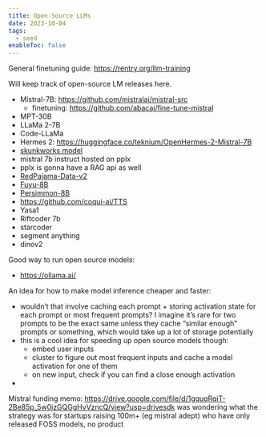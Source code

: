 ```yaml
---
title: Open-Source LLMs
date: 2023-10-04
tags:
  - seed
enableToc: false
---
```

General finetuning guide: https://rentry.org/llm-training

Will keep track of open-source LM releases here.
- Mistral-7B: https://github.com/mistralai/mistral-src
	- finetuning: https://github.com/abacaj/fine-tune-mistral
- MPT-30B
- LLaMa 2-7B
- Code-LLaMa
- Hermes 2: https://huggingface.co/teknium/OpenHermes-2-Mistral-7B
- [skunkworks model](https://huggingface.co/SkunkworksAI/BakLLaVA-1)
- mistral 7b instruct hosted on pplx
- pplx is gonna have a RAG api as well
- [RedPajama-Data-v2](https://together.ai/blog/redpajama-data-v2)
- [Fuyu-8B](https://www.adept.ai/blog/fuyu-8b)
- [Persimmon-8B](https://www.adept.ai/blog/persimmon-8b)
- https://github.com/coqui-ai/TTS
- Yasa1
- Riftcoder 7b
- starcoder
- segment anything
- dinov2

Good way to run open source models:
- https://ollama.ai/

An idea for how to make model inference cheaper and faster:
- wouldn’t that involve caching each prompt + storing activation state for each prompt or most frequent prompts? I imagine it’s rare for two prompts to be the exact same unless they cache “similar enough” prompts or something, which would take up a lot of storage potentially
- this is a cool idea for speeding up open source models though: 
	- embed user inputs
	- cluster to figure out most frequent inputs and cache a model activation for one of them
	- on new input, check if you can find a close enough activation
- 

Mistral funding memo: https://drive.google.com/file/d/1gquqRqiT-2Be85p_5w0izGQGgHvVzncQ/view?usp=drivesdk
was wondering what the strategy was for startups raising 100m+ (eg mistral adept) who have only released FOSS models, no product